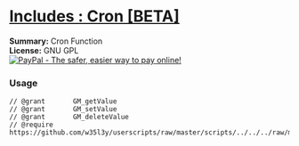 
# [Includes : Cron [BETA]](.)

**Summary:** Cron Function<br />
**License:** GNU GPL<br />
[![PayPal - The safer, easier way to pay online!](https://www.paypalobjects.com/en_US/i/btn/btn_donate_SM.gif "PayPal - The safer, easier way to pay online!")](https://goo.gl/DNfg2w)
### Usage
```
// @grant		GM_getValue
// @grant		GM_setValue
// @grant		GM_deleteValue
// @require		https://github.com/w35l3y/userscripts/raw/master/scripts/../../../raw/master/includes/Includes_Cron_[BETA]/main.user.js
```

